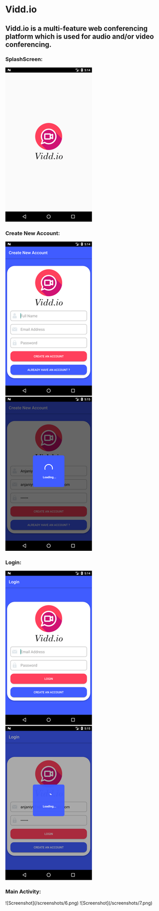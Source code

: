 # Vidd.io
<h2>Vidd.io is a multi-feature web conferencing platform which is used for audio and/or video conferencing.</h2>

<h3>SplashScreen: </h3>

![Screenshot](/screenshots/1.png)

<h3>Create New Account: </h3>

![Screenshot](/screenshots/3.png)
![Screenshot](/screenshots/4.png)

<h3>Login: </h3>

![Screenshot](/screenshots/2.png)
![Screenshot](/screenshots/5.png)

<h3>Main Activity: </h3>
![Screenshot](/screenshots/6.png)
![Screenshot](/screenshots/7.png)

